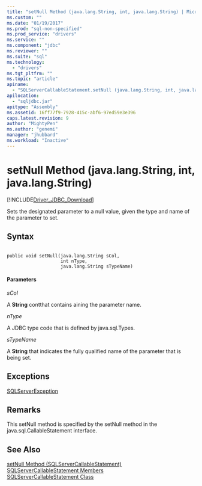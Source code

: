 ```yaml
---
title: "setNull Method (java.lang.String, int, java.lang.String) | Microsoft Docs"
ms.custom: ""
ms.date: "01/19/2017"
ms.prod: "sql-non-specified"
ms.prod_service: "drivers"
ms.service: ""
ms.component: "jdbc"
ms.reviewer: ""
ms.suite: "sql"
ms.technology: 
  - "drivers"
ms.tgt_pltfrm: ""
ms.topic: "article"
apiname: 
  - "SQLServerCallableStatement.setNull (java.lang.String, int, java.lang.String)"
apilocation: 
  - "sqljdbc.jar"
apitype: "Assembly"
ms.assetid: 16ff77f9-7928-415c-abf6-97ed59e3e396
caps.latest.revision: 9
author: "MightyPen"
ms.author: "genemi"
manager: "jhubbard"
ms.workload: "Inactive"
---
```

# setNull Method (java.lang.String, int, java.lang.String)
[!INCLUDE[Driver_JDBC_Download](../../../includes/driver_jdbc_download.md)]

  Sets the designated parameter to a null value, given the type and name of the parameter to set.  
  
## Syntax  
  
```  
  
public void setNull(java.lang.String sCol,  
                    int nType,  
                    java.lang.String sTypeName)  
```  
  
#### Parameters  
 *sCol*  
  
 A **String** contthat contains aining the parameter name.  
  
 *nType*  
  
 A JDBC type code that is defined by java.sql.Types.  
  
 *sTypeName*  
  
 A **String** that indicates the fully qualified name of the parameter that is being set.  
  
## Exceptions  
 [SQLServerException](../../../connect/jdbc/reference/sqlserverexception-class.md)  
  
## Remarks  
 This setNull method is specified by the setNull method in the java.sql.CallableStatement interface.  
  
## See Also  
 [setNull Method &#40;SQLServerCallableStatement&#41;](../../../connect/jdbc/reference/setnull-method-sqlservercallablestatement.md)   
 [SQLServerCallableStatement Members](../../../connect/jdbc/reference/sqlservercallablestatement-members.md)   
 [SQLServerCallableStatement Class](../../../connect/jdbc/reference/sqlservercallablestatement-class.md)  
  
  
